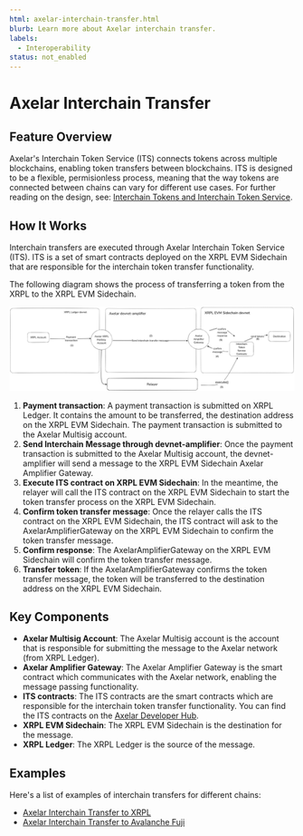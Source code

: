 ```yaml
---
html: axelar-interchain-transfer.html
blurb: Learn more about Axelar interchain transfer.
labels:
  - Interoperability
status: not_enabled
---
```

# Axelar Interchain Transfer 

## Feature Overview

Axelar's Interchain Token Service (ITS) connects tokens across multiple blockchains, enabling token transfers between blockchains. ITS is designed to be a flexible, permisionless process, meaning that the way tokens are connected between chains can vary for different use cases. For further reading on the design, see: [Interchain Tokens and Interchain Token Service](https://docs.axelar.dev/dev/send-tokens/interchain-tokens/intro/).

## How It Works

Interchain transfers are executed through Axelar Interchain Token Service (ITS). ITS is a set of smart contracts deployed on the XRPL EVM Sidechain that are responsible for the interchain token transfer functionality. 

The following diagram shows the process of transferring a token from the XRPL to the XRPL EVM Sidechain.

![xrpl-evm-sidechain-axelar-its-transfer](../img/evm-sidechain-axelar-its-transfer.png)

1. **Payment transaction**: A payment transaction is submitted on XRPL Ledger. It contains the amount to be transferred, the destination address on the XRPL EVM Sidechain. The payment transaction is submitted to the Axelar Multisig account.
2. **Send Interchain Message through devnet-amplifier**: Once the payment transaction is submitted to the Axelar Multisig account, the devnet-amplifier will send a message to the XRPL EVM Sidechain Axelar Amplifier Gateway.
3. **Execute ITS contract on XRPL EVM Sidechain**: In the meantime, the relayer will call the ITS contract on the XRPL EVM Sidechain to start the token transfer process on the XRPL EVM Sidechain.
4. **Confirm token transfer message**: Once the relayer calls the ITS contract on the XRPL EVM Sidechain, the ITS contract will ask to the AxelarAmplifierGateway on the XRPL EVM Sidechain to confirm the token transfer message.
5. **Confirm response**: The AxelarAmplifierGateway on the XRPL EVM Sidechain will confirm the token transfer message.
6. **Transfer token**: If the AxelarAmplifierGateway confirms the token transfer message, the token will be transferred to the destination address on the XRPL EVM Sidechain.

## Key Components

- **Axelar Multisig Account**: The Axelar Multisig account is the account that is responsible for submitting the message to the Axelar network (from XRPL Ledger).
- **Axelar Amplifier Gateway**: The Axelar Amplifier Gateway is the smart contract which communicates with the Axelar network, enabling the message passing functionality.
- **ITS contracts**: The ITS contracts are the smart contracts which are responsible for the interchain token transfer functionality. You can find the ITS contracts on the [Axelar Developer Hub](https://docs.axelar.dev/dev/send-tokens/interchain-tokens/intro/).
- **XRPL EVM Sidechain**: The XRPL EVM Sidechain is the destination for the message.
- **XRPL Ledger**: The XRPL Ledger is the source of the message.

## Examples

Here's a list of examples of interchain transfers for different chains:

- [Axelar Interchain Transfer to XRPL](./axelar-interchain-evm-sidechain-xrpl.md)
- [Axelar Interchain Transfer to Avalanche Fuji](./axelar-interchain-evm-sidechain-avalanche.md)
